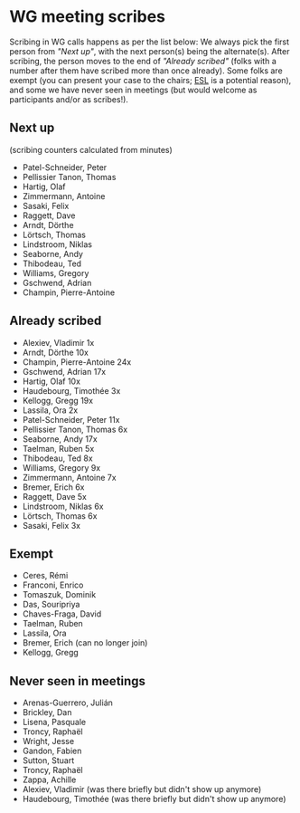# WG meeting scribes

Scribing in WG calls happens as per the list below: We always pick the first person from *"Next up"*, with the next person(s) being the alternate(s). After scribing, the person moves to the end of *"Already scribed"* (folks with a number after them have scribed more than once already). Some folks are exempt (you can present your case to the chairs; [ESL](https://en.wikipedia.org/wiki/English_as_a_second_or_foreign_language) is a potential reason), and some we have never seen in meetings (but would welcome as participants and/or as scribes!).

## Next up

(scribing counters calculated from minutes)

- Patel-Schneider, Peter
- Pellissier Tanon, Thomas
- Hartig, Olaf
- Zimmermann, Antoine
- Sasaki, Felix
- Raggett, Dave
- Arndt, Dörthe
- Lörtsch, Thomas
- Lindstroom, Niklas
- Seaborne, Andy
- Thibodeau, Ted
- Williams, Gregory
- Gschwend, Adrian
- Champin, Pierre-Antoine

## Already scribed 
- Alexiev, Vladimir  1x
- Arndt, Dörthe  10x
- Champin, Pierre-Antoine  24x
- Gschwend, Adrian  17x
- Hartig, Olaf  10x
- Haudebourg, Timothée  3x
- Kellogg, Gregg  19x
- Lassila, Ora  2x
- Patel-Schneider, Peter  11x
- Pellissier Tanon, Thomas  6x
- Seaborne, Andy  17x
- Taelman, Ruben  5x
- Thibodeau, Ted  8x
- Williams, Gregory  9x
- Zimmermann, Antoine  7x
- Bremer, Erich 6x
- Raggett, Dave 5x
- Lindstroom, Niklas 6x
- Lörtsch, Thomas 6x
- Sasaki, Felix 3x


## Exempt
- Ceres, Rémi  
- Franconi, Enrico  
- Tomaszuk, Dominik  
- Das, Souripriya  
- Chaves-Fraga, David
- Taelman, Ruben
- Lassila, Ora
- Bremer, Erich (can no longer join)
- Kellogg, Gregg

## Never seen in meetings
- Arenas-Guerrero, Julián  
- Brickley, Dan  
- Lisena, Pasquale  
- Troncy, Raphaël  
- Wright, Jesse 
- Gandon, Fabien
- Sutton, Stuart
- Troncy, Raphaël
- Zappa, Achille
- Alexiev, Vladimir (was there briefly but didn't show up anymore)
- Haudebourg, Timothée (was there briefly but didn't show up anymore)

